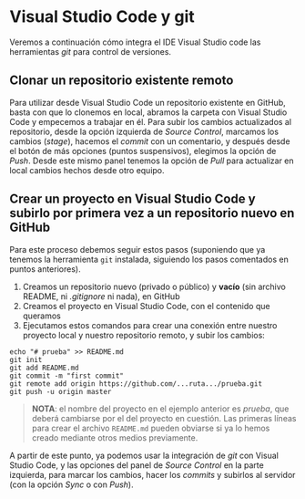 # Visual Studio Code y git

Veremos a continuación cómo integra el IDE Visual Studio code las herramientas *git* para control de versiones.

## Clonar un repositorio existente remoto

Para utilizar desde Visual Studio Code un repositorio existente en GitHub, basta con que lo clonemos en local, abramos la carpeta con Visual Studio Code y empecemos a trabajar en él. Para subir los cambios actualizados al repositorio, desde la opción izquierda de *Source Control*, marcamos los cambios (*stage*), hacemos el *commit* con un comentario, y después desde el botón de más opciones (puntos suspensivos), elegimos la opción de *Push*. Desde este mismo panel tenemos la opción de *Pull* para actualizar en local cambios hechos desde otro equipo.

## Crear un proyecto en Visual Studio Code y subirlo por primera vez a un repositorio nuevo en GitHub

Para este proceso debemos seguir estos pasos (suponiendo que ya tenemos la herramienta `git` instalada, siguiendo los pasos comentados en puntos anteriores).

1. Creamos un repositorio nuevo (privado o público) y **vacío** (sin archivo README, ni *.gitignore* ni nada), en GitHub
2. Creamos el proyecto en Visual Studio Code, con el contenido que queramos
3. Ejecutamos estos comandos para crear una conexión entre nuestro proyecto local y nuestro repositorio remoto, y subir los cambios:

```
echo "# prueba" >> README.md
git init
git add README.md
git commit -m "first commit"
git remote add origin https://github.com/...ruta.../prueba.git
git push -u origin master
```

> **NOTA**: el nombre del proyecto en el ejemplo anterior es *prueba*, que deberá cambiarse por el del proyecto en cuestión. Las primeras líneas para crear el archivo `README.md` pueden obviarse si ya lo hemos creado mediante otros medios previamente.

A partir de este punto, ya podemos usar la integración de *git* con Visual Studio Code, y las opciones del panel de *Source Control* en la parte izquierda, para marcar los cambios, hacer los *commits* y subirlos al servidor (con la opción *Sync* o con *Push*).